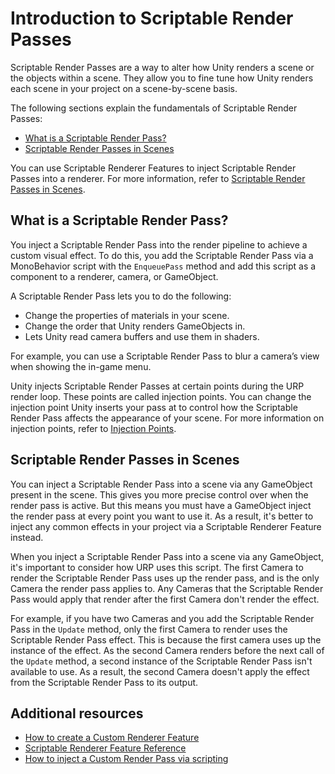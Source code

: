 # Introduction to Scriptable Render Passes

Scriptable Render Passes are a way to alter how Unity renders a scene or the objects within a scene. They allow you to fine tune how Unity renders each scene in your project on a scene-by-scene basis.

The following sections explain the fundamentals of Scriptable Render Passes:

* [What is a Scriptable Render Pass?](#scriptable-render-pass)
* [Scriptable Render Passes in Scenes](#scriptable-render-passes-in-scenes)

You can use Scriptable Renderer Features to inject Scriptable Render Passes into a renderer. For more information, refer to [Scriptable Render Passes in Scenes](#scriptable-render-passes-in-scenes).

## <a name="scriptable-render-pass"></a>What is a Scriptable Render Pass?

You inject a Scriptable Render Pass into the render pipeline to achieve a custom visual effect. To do this, you add the Scriptable Render Pass via a MonoBehavior script with the `EnqueuePass` method and add this script as a component to a renderer, camera, or GameObject.

A Scriptable Render Pass lets you to do the following:

* Change the properties of materials in your scene.
* Change the order that Unity renders GameObjects in.
* Lets Unity read camera buffers and use them in shaders.

For example, you can use a Scriptable Render Pass to blur a camera’s view when showing the in-game menu.

Unity injects Scriptable Render Passes at certain points during the URP render loop. These points are called injection points. You can change the injection point Unity inserts your pass at to control how the Scriptable Render Pass affects the appearance of your scene. For more information on injection points, refer to [Injection Points](../../customize/custom-pass-injection-points.md).

## Scriptable Render Passes in Scenes

You can inject a Scriptable Render Pass into a scene via any GameObject present in the scene. This gives you more precise control over when the render pass is active. But this means you must have a GameObject inject the render pass at every point you want to use it. As a result, it's better to inject any common effects in your project via a Scriptable Renderer Feature instead.

When you inject a Scriptable Render Pass into a scene via any GameObject, it's important to consider how URP uses this script. The first Camera to render the Scriptable Render Pass uses up the render pass, and is the only Camera the render pass applies to. Any Cameras that the Scriptable Render Pass would apply that render after the first Camera don't render the effect.

For example, if you have two Cameras and you add the Scriptable Render Pass in the `Update` method, only the first Camera to render uses the Scriptable Render Pass effect. This is because the first camera uses up the instance of the effect. As the second Camera renders before the next call of the `Update` method, a second instance of the Scriptable Render Pass isn't available to use. As a result, the second Camera doesn't apply the effect from the Scriptable Render Pass to its output.

## Additional resources

* [How to create a Custom Renderer Feature](../create-custom-renderer-feature.md)
* [Scriptable Renderer Feature Reference](./scriptable-renderer-feature-reference.md)
* [How to inject a Custom Render Pass via scripting](../../customize/inject-render-pass-via-script.md)
